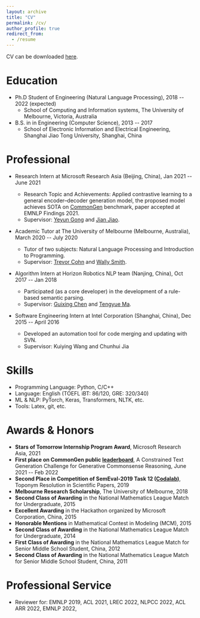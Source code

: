 ```yaml
---
layout: archive
title: "CV"
permalink: /cv/
author_profile: true
redirect_from:
  - /resume
---
```


CV can be downloaded [here](/files/CV_LHN_academic.pdf).

Education
======
* Ph.D Student of Engineering (Natural Language Processing), 2018 -- 2022 (expected)
  * School of Computing and Information systems, The University of Melbourne, Victoria, Australia 
* B.S. in in Engineering (Computer Science), 2013 -- 2017
  * School of Electronic Information and Electrical Engineering, Shanghai Jiao Tong University, Shanghai, China

Professional
======
* Research Intern at Microsoft Research Asia (Beijing, China), Jan 2021 -- June 2021
  * Research Topic and Achievements: Applied contrastive learning to a general encoder–decoder generation model, the proposed model achieves SOTA on [CommonGen](https://inklab.usc.edu/CommonGen/index.html) benchmark,  paper accepted at EMNLP Findings 2021.
  * Supervisor: [Yeyun Gong](https://www.microsoft.com/en-us/research/people/yegong/) and [Jian Jiao](https://www.linkedin.com/in/jian-jiao-82897810/).

* Academic Tutor at The University of Melbourne (Melbourne, Australia), March 2020 -- July 2020
  * Tutor of two subjects: Natural Language Processing and Introduction to Programming.
  * Supervisor: [Trevor Cohn](https://people.eng.unimelb.edu.au/tcohn/) and [Wally Smith](https://people.eng.unimelb.edu.au/wsmith/).

* Algorithm Intern at Horizon Robotics NLP team (Nanjing, China), Oct 2017 -- Jan 2018
  * Participated (as a core developer) in the development of a rule-based semantic parsing.
  * Supervisor: [Guixing Chen](https://www.linkedin.com/in/chen-guixing-124312134/) and [Tengyue Ma](https://www.linkedin.com/in/腾岳-马-317670142/).

* Software Engineering Intern at Intel Corporation (Shanghai, China), Dec 2015 -- April 2016
  * Developed an automation tool for code merging and updating with SVN.
  * Supervisor: Kuiying Wang and Chunhui Jia

Skills
======
* Programming Language: Python, C/C++
* Language: English (TOEFL iBT: 86/120, GRE: 320/340)
* ML & NLP: PyTorch, Keras, Transformers, NLTK, etc.
* Tools: Latex, git, etc.

Awards & Honors
======
* **Stars of Tomorrow Internship Program Award**, Microsoft Research Asia, 2021
* **First place on CommonGen public [leaderboard](https://inklab.usc.edu/CommonGen/leaderboard.html)**, A Constrained Text Generation Challenge for Generative Commonsense Reasoning, June 2021 -- Feb 2022
* **Second Place in Competition of SemEval-2019 Task 12 ([Codalab](https://competitions.codalab.org/competitions/19948#learn_the_details))**, Toponym Resolution in Scientific Papers, 2019
* **Melbourne Research Scholarship**, The University of Melbourne, 2018
* **Second Class of Awarding** in the National Mathematics League Match for Undergraduate, 2015
* **Excellent Awarding** in the Hackathon organized by Microsoft Corporation, China, 2015
* **Honorable Mentions** in Mathematical Contest in Modeling (MCM), 2015 
* **Second Class of Awarding** in the National Mathematics League Match for Undergraduate, 2014 
* **First Class of Awarding** in the National Mathematics League Match for Senior Middle School Student, China, 2012
* **Second Class of Awarding** in the National Mathematics League Match for Senior Middle School Student, China, 2011

Professional Service
======
* Reviewer for: EMNLP 2019, ACL 2021, LREC 2022, NLPCC 2022, ACL ARR 2022, EMNLP 2022,
